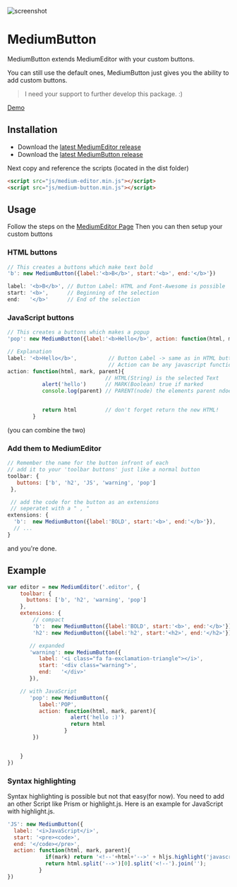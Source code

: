 ![screenshot](https://raw.githubusercontent.com/arcs-/MediumButton/master/demo/screenshot.png)


# MediumButton

MediumButton extends MediumEditor with your custom buttons.

You can still use the default ones, MediumButton just gives you the ability to add custom buttons.

> I need your support to further develop this package. :)

[Demo](http://stillhart.biz/project/MediumButton/)

## Installation

- Download the [latest MediumEditor release](https://github.com/daviferreira/medium-editor/releases)
- Download the [latest MediumButton release](https://github.com/arcs-/medium-button/releases)

Next copy and reference the scripts (located in the dist folder)

```html
<script src="js/medium-editor.min.js"></script>
<script src="js/medium-button.min.js"></script>
```

## Usage

Follow the steps on the [MediumEditor Page](https://github.com/daviferreira/medium-editor)
Then you can then setup your custom buttons

### HTML buttons

```javascript
// This creates a buttons which make text bold
'b': new MediumButton({label:'<b>B</b>', start:'<b>', end:'</b>'})

label: '<b>B</b>', // Button Label: HTML and Font-Awesome is possible
start: '<b>',      // Beginning of the selection
end:   '</b>'      // End of the selection
```

### JavaScript buttons

```javascript
// This creates a buttons which makes a popup
'pop': new MediumButton({label:'<b>Hello</b>', action: function(html, mark){alert('hello');return html}})

// Explanation
label: '<b>Hello</b>',          // Button Label -> same as in HTML button
                                // Action can be any javascript function
action: function(html, mark, parent){   
                               // HTML(String) is the selected Text
           alert('hello')      // MARK(Boolean) true if marked
           console.log(parent) // PARENT(node) the elements parent ndoe


           return html         // don't forget return the new HTML!
        }
```

(you can combine the two)

### Add them to MediumEditor

```javascript
// Remember the name for the button infront of each
// add it to your 'toolbar buttons' just like a normal button
toolbar: {
   buttons: ['b', 'h2', 'JS', 'warning', 'pop']
 },

 // add the code for the button as an extensions
 // seperatet with a " , "
extensions: {
  'b':  new MediumButton({label:'BOLD', start:'<b>', end:'</b>'}),
  // ...
}
```

and you're done.

## Example

```javascript
var editor = new MediumEditor('.editor', {
    toolbar: {
      buttons: ['b', 'h2', 'warning', 'pop']
    },
    extensions: {
        // compact
        'b':  new MediumButton({label:'BOLD', start:'<b>', end:'</b>'}),
        'h2': new MediumButton({label:'h2', start:'<h2>', end:'</h2>'}),

       // expanded
       'warning': new MediumButton({
          label: '<i class="fa fa-exclamation-triangle"></i>',
          start: '<div class="warning">',
          end:   '</div>'
       }),

    // with JavaScript
       'pop': new MediumButton({
          label:'POP',
          action: function(html, mark, parent){
                    alert('hello :)')
                    return html
                  }
        })


    }
})
```

### Syntax highlighting

Syntax highlighting is possible but not that easy(for now). You need to add an other Script like Prism or highlight.js. Here is an example for JavaScript with highlight.js.

```javascript
'JS': new MediumButton({
  label: '<i>JavaScript</i>',
  start: '<pre><code>',
  end: '</code></pre>',
  action: function(html, mark, parent){
            if(mark) return '<!--'+html+'-->' + hljs.highlight('javascript', html.substring(3, html.length - 4).replace(/<\/p><p>/g, "\n").replace(/</g, "<").replace(/>/g, ">")).value;
            return html.split('-->')[0].split('<!--').join('');
          }
})
```
